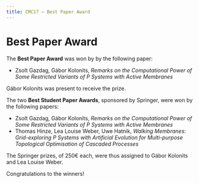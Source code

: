 ```yaml
---
title: CMC17 – Best Paper Award
---
```


Best Paper Award
================

The **Best Paper Award** was won by by the following paper:

- Zsolt Gazdag, Gábor Kolonits, *Remarks on the Computational Power of Some Restricted Variants of P Systems with Active Membranes*

Gábor Kolonits was present to receive the prize.

The two **Best Student Paper Awards**, sponsored by Springer, were won by the following papers:

- Zsolt Gazdag, Gábor Kolonits, *Remarks on the Computational Power of Some Restricted Variants of P Systems with Active Membranes*
- Thomas Hinze, Lea Louise Weber, Uwe Hatnik, *Walking Membranes: Grid-exploring P Systems with Artificial Evolution for Multi-purpose Topological Optimisation of Cascaded Processes*

The Springer prizes, of 250€ each, were thus assigned to Gábor Kolonits and Lea Louise Weber.

Congratulations to the winners!
